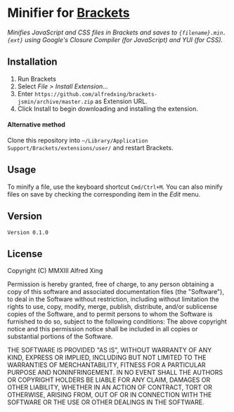 # Minifier for [Brackets](https://github.com/adobe/brackets)

*Minifies JavaScript and CSS files in Brackets and saves to `{filename}.min.{ext}` using Google's Closure Compiler (for JavaScript) and YUI (for CSS).*

## Installation

1. Run Brackets
2. Select *File > Install Extension...*
3. Enter `https://github.com/alfredxing/brackets-jsmin/archive/master.zip` as Extension URL.
3. Click Install to begin downloading and installing the extension.

#### Alternative method
Clone this repository into `~/Library/Application Support/Brackets/extensions/user/` and restart Brackets.

## Usage
To minify a file, use the keyboard shortcut `Cmd/Ctrl+M`. You can also minify files on save by checking the corresponding item in the *Edit* menu.

## Version

`Version 0.1.0`

## License


Copyright (C) MMXIII Alfred Xing

Permission is hereby granted, free of charge, to any person obtaining a copy of this software and associated documentation files (the "Software"), to deal in the Software without restriction, including without limitation the rights to use, copy, modify, merge, publish, distribute, and/or sublicense copies of the Software, and to permit persons to whom the Software is furnished to do so, subject to the following conditions:
The above copyright notice and this permission notice shall be included in all copies or substantial portions of the Software.

THE SOFTWARE IS PROVIDED "AS IS", WITHOUT WARRANTY OF ANY KIND, EXPRESS OR IMPLIED, INCLUDING BUT NOT LIMITED TO THE WARRANTIES OF MERCHANTABILITY, FITNESS FOR A PARTICULAR PURPOSE AND NONINFRINGEMENT. IN NO EVENT SHALL THE AUTHORS OR COPYRIGHT HOLDERS BE LIABLE FOR ANY CLAIM, DAMAGES OR OTHER LIABILITY, WHETHER IN AN ACTION OF CONTRACT, TORT OR OTHERWISE, ARISING FROM, OUT OF OR IN CONNECTION WITH THE SOFTWARE OR THE USE OR OTHER DEALINGS IN THE SOFTWARE.

